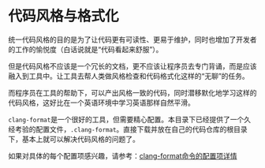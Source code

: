 # 代码风格与格式化

统一代码风格的目的是为了让代码更有可读性、更易于维护，同时也增加了开发者的工作的愉悦度（白话说就是“代码看起来舒服”）。

但是代码风格不应该是一个冗长的文档，更不应该让程序员去专门背诵，而是应该融入到工具中。让工具去帮人类做风格检查和代码格式化这样的“无聊”的任务。

而程序员在工具的帮助下，可以产出风格一致的代码，同时潜移默化地学习这样的代码风格，这好比在一个英语环境中学习英语那样自然平滑。

`clang-format`是一个很好的工具，但需要精心配置。本目录下已经提供了一个久经考验的配置文件，`.clang-format`。直接下载并放在自己的代码仓库的根目录下，基本上就可以解决代码风格的问题了。

如果对具体的每个配置项感兴趣，请参考：[clang-format命令的配置项详情](https://releases.llvm.org/19.1.0/tools/clang/docs/ClangFormatStyleOptions.html)
